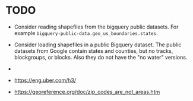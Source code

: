 # TODO

* Consider reading shapefiles from the bigquery public datasets. For example `bigquery-public-data.geo_us_boundaries.states`.
* Consider loading shapefiles in a public Bigquery dataset. The public datasets from Google contain states and counties, but no tracks, blockgroups, or blocks. Also they do not have the "no water" versions.

* 


* https://eng.uber.com/h3/ 
* https://georeference.org/doc/zip_codes_are_not_areas.htm
